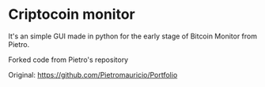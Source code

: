 # Criptocoin monitor
It's an simple GUI made in python for the early stage of Bitcoin Monitor from Pietro.

Forked code from Pietro's repository

Original: https://github.com/Pietromauricio/Portfolio

